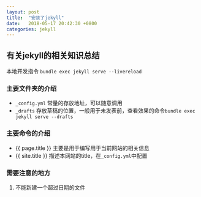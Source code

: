 ```yaml
---
layout: post
title:  "安装了jekyll"
date:   2018-05-17 20:42:30 +0800
categories: jekyll
---
```


## 有关jekyll的相关知识总结
本地开发指令 `bundle exec jekyll serve --livereload`

### 主要文件夹的介绍
* `_config.yml` 常量的存放地址，可以随意调用
* `_drafts` 存放草稿的位置，一般用于未发表前，查看效果的命令`bundle exec jekyll serve --drafts`

### 主要命令的介绍
* \{\{ page.title \}\} 主要是用于编写用于当前网站的相关信息
* \{\{ site.title \}\} 描述本网站的title，在`_config.yml`中配置

### 需要注意的地方
1. 不能新建一个超过日期的文件